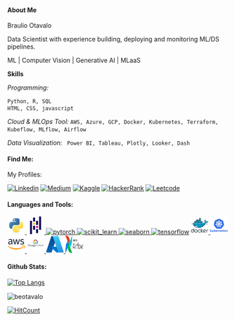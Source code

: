 #### About Me

Braulio Otavalo

Data Scientist with experience building, deploying and monitoring ML/DS pipelines. 

ML | Computer Vision | Generative AI | MLaaS

**Skills**

_Programming:_ 

    
    Python, R, SQL
    HTML, CSS, javascript
    
    
_Cloud & MLOps Tool:_ ```
AWS, Azure, GCP,
Docker, Kubernetes, Terraform, Kubeflow, MLflow, Airflow ```

_Data Visualization:_ ``` Power BI, Tableau, Plotly, Looker, Dash```

#### Find Me:

My  Profiles:

[![Linkedin](https://img.shields.io/badge/LinkedIn-%230077B5?logo=linkedin&logoColor=white)](https://www.linkedin.com/in/botavalo/)
[![Medium](https://img.shields.io/badge/Medium-%23000000?logo=medium&logoColor=white)](https://medium.com/@botavalo)
[![Kaggle](https://img.shields.io/badge/Kaggle-%23096bff?logo=kaggle&logoColor=white)](https://www.kaggle.com/brauliootavalo)
[![HackerRank](https://img.shields.io/badge/HackerRank-%232EC866?logo=hackerrank&logoColor=white)](https://www.hackerrank.com/profile/braulio_otavalo)
[![Leetcode](https://img.shields.io/badge/LeetCode-%23FFA116?logo=leetcode&logoColor=white)](https://leetcode.com/u/botavalo/)

<h4 align="left">Languages and Tools:</h4>
<p align="left">  
    <a href="https://www.python.org/" target="_blank" rel="noreferrer">
  <img src="https://raw.githubusercontent.com/devicons/devicon/master/icons/python/python-original.svg" alt="python" width="40" height="40"/> </a>
    <a href="https://pandas.pydata.org/" target="_blank" rel="noreferrer"> <img src="https://raw.githubusercontent.com/devicons/devicon/2ae2a900d2f041da66e950e4d48052658d850630/icons/pandas/pandas-original.svg" alt="pandas" width="40" height="40"/> </a>      
<a href="https://pytorch.org/" target="_blank" rel="noreferrer"> <img src="https://www.vectorlogo.zone/logos/pytorch/pytorch-icon.svg" alt="pytorch" width="40" height="40"/> </a> <a href="https://scikit-learn.org/" target="_blank" rel="noreferrer"> <img src="https://upload.wikimedia.org/wikipedia/commons/0/05/Scikit_learn_logo_small.svg" alt="scikit_learn" width="40" height="40"/> </a> <a href="https://seaborn.pydata.org/" target="_blank" rel="noreferrer"> <img src="https://seaborn.pydata.org/_images/logo-mark-lightbg.svg" alt="seaborn" width="40" height="40"/> </a> <a href="https://www.tensorflow.org/" target="_blank" rel="noreferrer"> <img src="https://www.vectorlogo.zone/logos/tensorflow/tensorflow-icon.svg" alt="tensorflow" width="40" height="40"/></a> 
<a href="https://www.docker.com/" target="_blank" rel="noreferrer"> <img src="https://raw.githubusercontent.com/devicons/devicon/master/icons/docker/docker-original-wordmark.svg" alt="docker" width="40" height="40"/> </a>
<a href="https://kubernetes.io/" target="_blank" rel="noreferrer"> 
  <img src="https://raw.githubusercontent.com/devicons/devicon/master/icons/kubernetes/kubernetes-plain-wordmark.svg" alt="kubernetes" width="40" height="40"/> </a>
    <a href="https://aws.amazon.com/" target="_blank" rel="noreferrer"> 
  <img src="https://raw.githubusercontent.com/devicons/devicon/master/icons/amazonwebservices/amazonwebservices-original-wordmark.svg" alt="aws" width="40" height="40"/> </a>
    <a href="https://cloud.google.com/" target="_blank" rel="noreferrer"> 
  <img src="https://raw.githubusercontent.com/devicons/devicon/master/icons/googlecloud/googlecloud-original-wordmark.svg" alt="gcp" width="40" height="40"/> </a>
    <a href="https://azure.microsoft.com/en-us/" target="_blank" rel="noreferrer"> 
  <img src="https://raw.githubusercontent.com/devicons/devicon/master/icons/azure/azure-original.svg" alt="azure" width="40" height="40"/> </a>
    <a href="https://airflow.apache.org/" target="_blank" rel="noreferrer"> 
  <img src="https://raw.githubusercontent.com/apache/airflow/main/docs/apache-airflow/img/logos/wordmark_1.png" alt="airflow" width="40" height="40"/> 
</a></p>

#### Github Stats:

[![Top Langs](https://github-readme-stats.vercel.app/api/top-langs/?username=beotavalo)](https://github.com/beotavalo/github-readme-stats) 

<p><img align="center" src="https://github-readme-streak-stats.herokuapp.com/?user=beotavalo&" alt="beotavalo" /></p>

[![HitCount](http://hits.dwyl.com/beotavalo/beotavalo.svg)](http://hits.dwyl.com/beotavalo/beotavalo)
